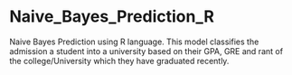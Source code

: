 # Naive_Bayes_Prediction_R
Naive Bayes Prediction using R language.
This model classifies the admission a student into a university based on their GPA, GRE and rant of the college/University which they have graduated recently. 
